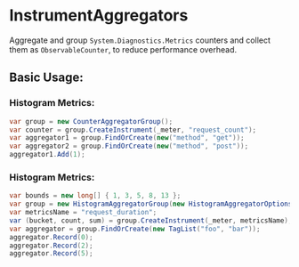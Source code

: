 # InstrumentAggregators

Aggregate and group `System.Diagnostics.Metrics` counters and collect them as `ObservableCounter`, to reduce performance overhead.

## Basic Usage:

### Histogram Metrics:

```csharp
var group = new CounterAggregatorGroup();
var counter = group.CreateInstrument(_meter, "request_count");
var aggregator1 = group.FindOrCreate(new("method", "get"));
var aggregator2 = group.FindOrCreate(new("method", "post"));
aggregator1.Add(1);
```

### Histogram Metrics:

```csharp
var bounds = new long[] { 1, 3, 5, 8, 13 };
var group = new HistogramAggregatorGroup(new HistogramAggregatorOptions(bounds));
var metricsName = "request_duration";
var (bucket, count, sum) = group.CreateInstrument(_meter, metricsName);
var aggregator = group.FindOrCreate(new TagList("foo", "bar"));
aggregator.Record(0);
aggregator.Record(2);
aggregator.Record(5);
```

